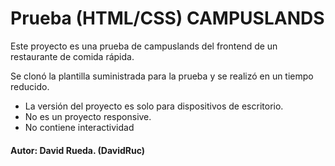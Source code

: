 # Prueba (HTML/CSS) CAMPUSLANDS 

Este proyecto es una prueba de campuslands del frontend de un restaurante de comida rápida. 

Se clonó la plantilla suministrada para la prueba y se realizó en un tiempo reducido.

* La versión del proyecto es solo para dispositivos de escritorio.
* No es un proyecto responsive.
* No contiene interactividad

#### Autor: David Rueda. (DavidRuc)